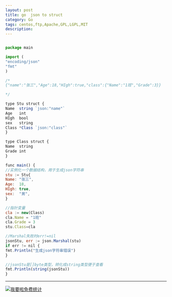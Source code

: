 ```yaml
---
layout: post
title: go  json to struct
category: Go
tags: centos,ftp,Apache,GPL,LGPL,MIT
description: 
---
```



```javascript

package main

import (
"encoding/json"
"fmt"
)

/*
{"name":"张三","Age":18,"HIgh":true,"class":{"Name":"1班","Grade":3}}

*/

type Stu struct {
Name  string `json:"name"`
Age   int
HIgh  bool
sex   string
Class *Class `json:"class"`
}

type Class struct {
Name  string
Grade int
}

func main() {
//实例化一个数据结构，用于生成json字符串
stu := Stu{
Name: "张三",
Age:  18,
HIgh: true,
sex:  "男",
}

//指针变量
cla := new(Class)
cla.Name = "1班"
cla.Grade = 3
stu.Class=cla

//Marshal失败时err!=nil
jsonStu, err := json.Marshal(stu)
if err != nil {
fmt.Println("生成json字符串错误")
}

//jsonStu是[]byte类型，转化成string类型便于查看
fmt.Println(string(jsonStu))
}


```

---


<script language="javascript" type="text/javascript" src="//js.users.51.la/19176892.js"></script>
<noscript><a href="//www.51.la/?19176892" target="_blank"><img alt="&#x6211;&#x8981;&#x5566;&#x514D;&#x8D39;&#x7EDF;&#x8BA1;" src="//img.users.51.la/19176892.asp" style="border:none" /></a></noscript>

